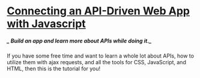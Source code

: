 # [Connecting an API-Driven Web App with Javascript](http://webdesign.tutsplus.com/series/building-a-mini-api-driven-web-app--cms-866)
##### _  Build an app and learn more about APIs while doing it._
If you have some free time and want to learn a whole lot about APIs, how to utilize them with ajax requests, and all the tools for CSS, JavaScript, and HTML, then this is the tutorial for you!  
